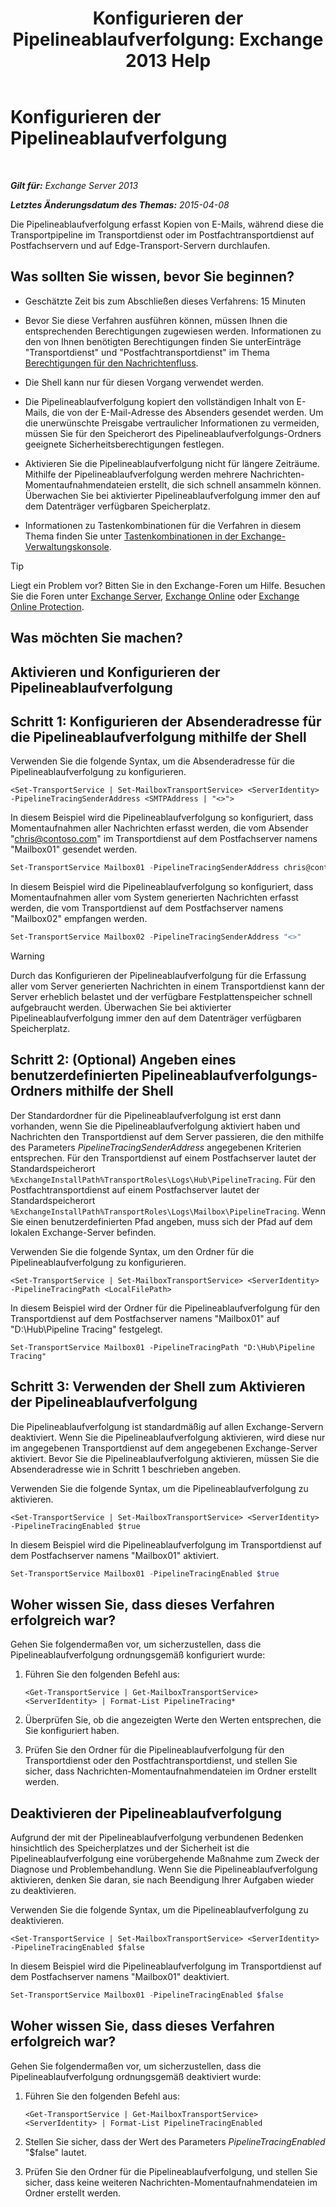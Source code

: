 ﻿---
title: 'Konfigurieren der Pipelineablaufverfolgung: Exchange 2013 Help'
TOCTitle: Konfigurieren der Pipelineablaufverfolgung
ms:assetid: 10293c83-2157-474e-840d-942e064a4672
ms:mtpsurl: https://technet.microsoft.com/de-de/library/JJ916678(v=EXCHG.150)
ms:contentKeyID: 52062832
ms.date: 04/24/2018
mtps_version: v=EXCHG.150
ms.translationtype: HT
---

# Konfigurieren der Pipelineablaufverfolgung

 

_**Gilt für:** Exchange Server 2013_

_**Letztes Änderungsdatum des Themas:** 2015-04-08_

Die Pipelineablaufverfolgung erfasst Kopien von E-Mails, während diese die Transportpipeline im Transportdienst oder im Postfachtransportdienst auf Postfachservern und auf Edge-Transport-Servern durchlaufen.

## Was sollten Sie wissen, bevor Sie beginnen?

  - Geschätzte Zeit bis zum Abschließen dieses Verfahrens: 15 Minuten

  - Bevor Sie diese Verfahren ausführen können, müssen Ihnen die entsprechenden Berechtigungen zugewiesen werden. Informationen zu den von Ihnen benötigten Berechtigungen finden Sie unterEinträge "Transportdienst" und "Postfachtransportdienst" im Thema [Berechtigungen für den Nachrichtenfluss](mail-flow-permissions-exchange-2013-help.md).

  - Die Shell kann nur für diesen Vorgang verwendet werden.

  - Die Pipelineablaufverfolgung kopiert den vollständigen Inhalt von E-Mails, die von der E-Mail-Adresse des Absenders gesendet werden. Um die unerwünschte Preisgabe vertraulicher Informationen zu vermeiden, müssen Sie für den Speicherort des Pipelineablaufverfolgungs-Ordners geeignete Sicherheitsberechtigungen festlegen.

  - Aktivieren Sie die Pipelineablaufverfolgung nicht für längere Zeiträume. Mithilfe der Pipelineablaufverfolgung werden mehrere Nachrichten-Momentaufnahmendateien erstellt, die sich schnell ansammeln können. Überwachen Sie bei aktivierter Pipelineablaufverfolgung immer den auf dem Datenträger verfügbaren Speicherplatz.

  - Informationen zu Tastenkombinationen für die Verfahren in diesem Thema finden Sie unter [Tastenkombinationen in der Exchange-Verwaltungskonsole](keyboard-shortcuts-in-the-exchange-admin-center-exchange-online-protection-help.md).


> [!TIP]
> Liegt ein Problem vor? Bitten Sie in den Exchange-Foren um Hilfe. Besuchen Sie die Foren unter <A href="https://go.microsoft.com/fwlink/p/?linkid=60612">Exchange Server</A>, <A href="https://go.microsoft.com/fwlink/p/?linkid=267542">Exchange Online</A> oder <A href="https://go.microsoft.com/fwlink/p/?linkid=285351">Exchange Online Protection</A>.



## Was möchten Sie machen?

## Aktivieren und Konfigurieren der Pipelineablaufverfolgung

## Schritt 1: Konfigurieren der Absenderadresse für die Pipelineablaufverfolgung mithilfe der Shell

Verwenden Sie die folgende Syntax, um die Absenderadresse für die Pipelineablaufverfolgung zu konfigurieren.

    <Set-TransportService | Set-MailboxTransportService> <ServerIdentity> -PipelineTracingSenderAddress <SMTPAddress | "<>">

In diesem Beispiel wird die Pipelineablaufverfolgung so konfiguriert, dass Momentaufnahmen aller Nachrichten erfasst werden, die vom Absender "chris@contoso.com" im Transportdienst auf dem Postfachserver namens "Mailbox01" gesendet werden.

```powershell
Set-TransportService Mailbox01 -PipelineTracingSenderAddress chris@contoso.com
```

In diesem Beispiel wird die Pipelineablaufverfolgung so konfiguriert, dass Momentaufnahmen aller vom System generierten Nachrichten erfasst werden, die vom Transportdienst auf dem Postfachserver namens "Mailbox02" empfangen werden.

```powershell
Set-TransportService Mailbox02 -PipelineTracingSenderAddress "<>"
```


> [!WARNING]
> Durch das Konfigurieren der Pipelineablaufverfolgung für die Erfassung aller vom Server generierten Nachrichten in einem Transportdienst kann der Server erheblich belastet und der verfügbare Festplattenspeicher schnell aufgebraucht werden. Überwachen Sie bei aktivierter Pipelineablaufverfolgung immer den auf dem Datenträger verfügbaren Speicherplatz.



## Schritt 2: (Optional) Angeben eines benutzerdefinierten Pipelineablaufverfolgungs-Ordners mithilfe der Shell

Der Standardordner für die Pipelineablaufverfolgung ist erst dann vorhanden, wenn Sie die Pipelineablaufverfolgung aktiviert haben und Nachrichten den Transportdienst auf dem Server passieren, die den mithilfe des Parameters *PipelineTracingSenderAddress* angegebenen Kriterien entsprechen. Für den Transportdienst auf einem Postfachserver lautet der Standardspeicherort `%ExchangeInstallPath%TransportRoles\Logs\Hub\PipelineTracing`. Für den Postfachtransportdienst auf einem Postfachserver lautet der Standardspeicherort `%ExchangeInstallPath%TransportRoles\Logs\Mailbox\PipelineTracing`. Wenn Sie einen benutzerdefinierten Pfad angeben, muss sich der Pfad auf dem lokalen Exchange-Server befinden.

Verwenden Sie die folgende Syntax, um den Ordner für die Pipelineablaufverfolgung zu konfigurieren.

    <Set-TransportService | Set-MailboxTransportService> <ServerIdentity> -PipelineTracingPath <LocalFilePath>

In diesem Beispiel wird der Ordner für die Pipelineablaufverfolgung für den Transportdienst auf dem Postfachserver namens "Mailbox01" auf "D:\\Hub\\Pipeline Tracing" festgelegt.

    Set-TransportService Mailbox01 -PipelineTracingPath "D:\Hub\Pipeline Tracing"

## Schritt 3: Verwenden der Shell zum Aktivieren der Pipelineablaufverfolgung

Die Pipelineablaufverfolgung ist standardmäßig auf allen Exchange-Servern deaktiviert. Wenn Sie die Pipelineablaufverfolgung aktivieren, wird diese nur im angegebenen Transportdienst auf dem angegebenen Exchange-Server aktiviert. Bevor Sie die Pipelineablaufverfolgung aktivieren, müssen Sie die Absenderadresse wie in Schritt 1 beschrieben angeben.

Verwenden Sie die folgende Syntax, um die Pipelineablaufverfolgung zu aktivieren.

    <Set-TransportService | Set-MailboxTransportService> <ServerIdentity> -PipelineTracingEnabled $true

In diesem Beispiel wird die Pipelineablaufverfolgung im Transportdienst auf dem Postfachserver namens "Mailbox01" aktiviert.

```powershell
Set-TransportService Mailbox01 -PipelineTracingEnabled $true
```

## Woher wissen Sie, dass dieses Verfahren erfolgreich war?

Gehen Sie folgendermaßen vor, um sicherzustellen, dass die Pipelineablaufverfolgung ordnungsgemäß konfiguriert wurde:

1.  Führen Sie den folgenden Befehl aus:
    
        <Get-TransportService | Get-MailboxTransportService> <ServerIdentity> | Format-List PipelineTracing*

2.  Überprüfen Sie, ob die angezeigten Werte den Werten entsprechen, die Sie konfiguriert haben.

3.  Prüfen Sie den Ordner für die Pipelineablaufverfolgung für den Transportdienst oder den Postfachtransportdienst, und stellen Sie sicher, dass Nachrichten-Momentaufnahmendateien im Ordner erstellt werden.

## Deaktivieren der Pipelineablaufverfolgung

Aufgrund der mit der Pipelineablaufverfolgung verbundenen Bedenken hinsichtlich des Speicherplatzes und der Sicherheit ist die Pipelineablaufverfolgung eine vorübergehende Maßnahme zum Zweck der Diagnose und Problembehandlung. Wenn Sie die Pipelineablaufverfolgung aktivieren, denken Sie daran, sie nach Beendigung Ihrer Aufgaben wieder zu deaktivieren.

Verwenden Sie die folgende Syntax, um die Pipelineablaufverfolgung zu deaktivieren.

    <Set-TransportService | Set-MailboxTransportService> <ServerIdentity> -PipelineTracingEnabled $false

In diesem Beispiel wird die Pipelineablaufverfolgung im Transportdienst auf dem Postfachserver namens "Mailbox01" deaktiviert.

```powershell
Set-TransportService Mailbox01 -PipelineTracingEnabled $false
```

## Woher wissen Sie, dass dieses Verfahren erfolgreich war?

Gehen Sie folgendermaßen vor, um sicherzustellen, dass die Pipelineablaufverfolgung ordnungsgemäß deaktiviert wurde:

1.  Führen Sie den folgenden Befehl aus:
    
        <Get-TransportService | Get-MailboxTransportService> <ServerIdentity> | Format-List PipelineTracingEnabled

2.  Stellen Sie sicher, dass der Wert des Parameters *PipelineTracingEnabled* "$false" lautet.

3.  Prüfen Sie den Ordner für die Pipelineablaufverfolgung, und stellen Sie sicher, dass keine weiteren Nachrichten-Momentaufnahmendateien im Ordner erstellt werden.

